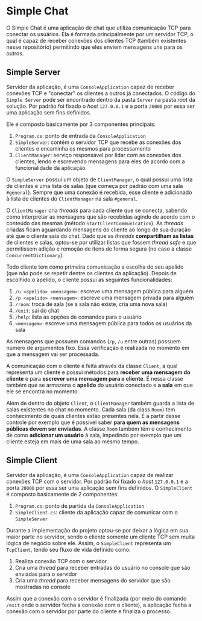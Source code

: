 # Simple Chat
O Simple Chat é uma aplicação de chat que utiliza comunicação TCP para conectar os usuários. Ela é formada principalmente por um servidor TCP, o qual é capaz de receber conexões dos clientes TCP (também existentes nesse repositório) permitindo que eles enviem mensagens uns para os outros.

## Simple Server
Servidor da aplicação, é uma `ConsoleApplication` capaz de receber conexões TCP e "conectar" os clientes a outros já conectados. O código do `Simple Server` pode ser encontrado dentro da pasta `Server` na pasta _root_ da solução. Por padrão foi fixado o _host_ `127.0.0.1` e a porta `20000` por essa ser uma aplicação sem fins definidos.

Ele é composto basicamente por 3 componentes principais:

1. `Program.cs`: ponto de entrada da `ConsoleApplication`
1. `SimpleServer`: contém o servidor TCP que recebe as conexões dos clientes e encaminha os mesmos para processamento
1. `ClientManager`: serviço responsável por lidar com as conexões dos clientes, lendo e escrevendo mensagens para eles de acordo com a funcionalidade da aplicação

O `SimpleServer` possui um objeto de `ClientManager`, o qual possui uma lista de clientes e uma lista de salas (que começa por padrão com uma sala `#general`). Sempre que uma conexão é recebida, esse cliente é adicionado à lista de clientes do `ClientManager` na sala `#general`.

O `ClientManager` cria _threads_ para cada cliente que se conecta, sabendo como interpretar as mensagens que são recebidas agindo de acordo com o conteúdo das mesmas (método `StartClientCommunication`). As _threads_ criadas ficam aguardando mensagens do cliente ao longo de sua duração até que o cliente saia do chat. Dado que as _threads_ **compartilham as listas** de clientes e salas, optou-se por utilizar listas que fossem _thread safe_ e que permitissem adição e remoção de itens de forma segura (no caso a classe `ConcurrentDictionary`).

Todo cliente tem como primeira comunicação a escolha do seu apelido (que não pode se repetir dentre os clientes da aplicação). Depois de escolhido o apelido, o cliente possui as seguintes funcionalidades:
1. `/u <apelido> <mensagem>`: escreve uma mensagem pública para alguém
1. `/p <apelido> <mensagem>`: escreve uma mensagem privada para alguém
1. `/room`: troca de sala (se a sala não existe, cria uma nova sala)
1. `/exit`: sai do chat
1. `/help`: lista as opções de comandos para o usuário
1. `<mensagem>`: escreve uma mensagem pública para todos os usuários da sala

As mensagens que possuem comandos (`/p`, `/u` entre outras) possuem número de argumentos fixo. Essa verificação é realizada no momento em que a mensagem vai ser processada.

A comunicação com o cliente é feita através da classe `Client`, a qual representa um cliente e possui métodos para **receber uma mensagem do cliente** e para **escrever uma mensagem para o cliente**. É nessa classe também que se armazena o **apelido** do usuário conectado e **a sala** em que ele se encontra no momento.

Além de dentro do objeto `Client`, o `ClientManager` também guarda a lista de salas existentes no chat no momento. Cada sala (da class `Room`) tem conhecimento de quais clientes estão presentes nela. É a partir desse controle por exemplo que é possível saber **para quem as mensagens públicas devem ser enviadas**. A classe `Room` também tém o conhecimento de como **adicionar um usuário** à sala, impedindo por exemplo que um cliente esteja em mais de uma sala ao mesmo tempo.

## Simple Client

Servidor da aplicação, é uma `ConsoleApplication` capaz de realizar conexões TCP com o servidor. Por padrão foi fixado o _host_ `127.0.0.1` e a porta `20000` por essa ser uma aplicação sem fins definidos. O `SimpleClient` é composto basicamente de 2 componentes:

1. `Program.cs`: ponto de partida da `ConsoleApplication`
1. `SimpleClient.cs`: cliente da aplicação capaz de comunicar com o `SimpleServer`

Durante a implementação do projeto optou-se por deixar a lógica em sua maior parte no servidor, sendo o cliente somente um cliente TCP sem muita lógica de negócio sobre ele. Assim, o `SimpleClient` representa um `TcpClient`, tendo seu fluxo de vida definido como:

1. Realiza conexão TCP com o servidor
1. Cria uma _thread_ para receber entradas do usuário no console que são enviadas para o servidor
1. Cria uma _thread_ para receber mensagens do servidor que são mostradas no console

Assim que a conexão com o servidor é finalizada (por meio do comando `/exit` onde o servidor fecha a conexão com o cliente), a aplicação fecha a conexão com o servidor por parte do cliente e finaliza o processo.